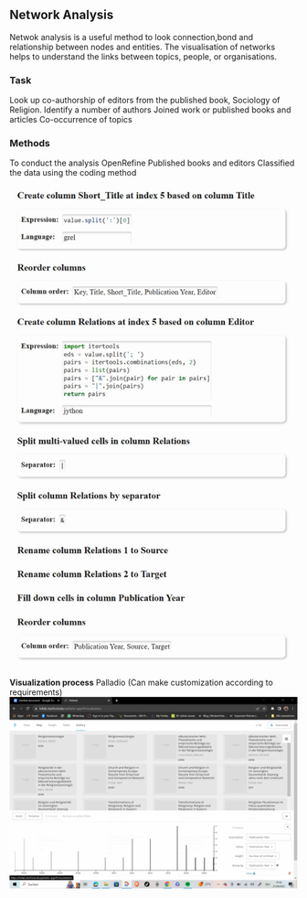 ## Network Analysis

Netwok analysis is a useful method to look connection,bond and relationship between nodes and entities.
The visualisation of networks helps to understand the links between topics, people, or organisations.
### Task
Look up co-authorship of editors from the published book, Sociology of Religion.
Identify a number of authors
Joined work or published books and articles
Co-occurrence of topics 

### Methods
To conduct the analysis 
 OpenRefine 
 Published books and editors
Classified the data using the coding method
![](https://github.com/Din977/world-heritage/blob/master/assets/networkcode.jpg?raw=true)

**Visualization process**
Palladio (Can make customization according to requirements)
![](https://github.com/Din977/world-heritage/blob/master/assets/visualization.jpg?raw=true)
